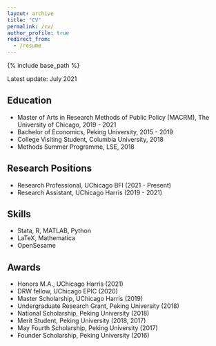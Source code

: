 ```yaml
---
layout: archive
title: "CV"
permalink: /cv/
author_profile: true
redirect_from:
  - /resume
---
```


{% include base_path %}

Latest update: July 2021

Education
------
* Master of Arts in Research Methods of Public Policy (MACRM), The University of Chicago, 2019 - 2021
* Bachelor of Economics, Peking University, 2015 - 2019
* College Visiting Student, Columbia University, 2018
* Methods Summer Programme, LSE, 2018

Research Positions
------
* Research Professional, UChicago BFI (2021 - Present)
* Research Assistant, UChicago Harris (2019 - 2021)

Skills
------
* Stata, R, MATLAB, Python
* LaTeX, Mathematica
* OpenSesame

Awards
------
* Honors M.A., UChicago Harris (2021)
* DRW fellow, UChicago EPIC (2020)
* Master Scholarship, UChicago Harris (2019)
* Undergraduate Research Grant, Peking University (2018)
* National Scholarship, Peking University (2018)
* Merit Student, Peking University (2018, 2017)
* May Fourth Scholarship, Peking University (2017)
* Founder Scholarship, Peking University (2016)
